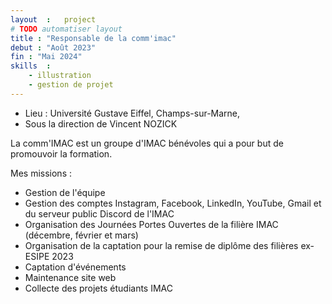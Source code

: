```yaml
---
layout  :   project
# TODO automatiser layout
title : "Responsable de la comm'imac"
debut : "Août 2023"
fin : "Mai 2024"
skills  :
    - illustration
    - gestion de projet
---
```


- Lieu : Université Gustave Eiffel, Champs-sur-Marne,
- Sous la direction de Vincent NOZICK  

La comm'IMAC est un groupe d'IMAC bénévoles qui a pour but de promouvoir la formation.

Mes missions :

- Gestion de l'équipe
- Gestion des comptes Instagram, Facebook, LinkedIn, YouTube, Gmail et du serveur public Discord de l'IMAC
- Organisation des Journées Portes Ouvertes de la filière IMAC (décembre, février et mars)
- Organisation de la captation pour la remise de diplôme des filières ex-ESIPE 2023
- Captation d'événements
- Maintenance site web
- Collecte des projets étudiants IMAC
